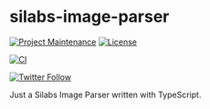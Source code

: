 # silabs-image-parser

[![Project Maintenance](https://img.shields.io/maintenance/yes/2020.svg)](https://github.com/pedrolamas/silabs-image-parser 'GitHub Repository')
[![License](https://img.shields.io/github/license/pedrolamas/silabs-image-parser.svg)](https://github.com/pedrolamas/silabs-image-parser/blob/master/LICENSE 'License')

[![CI](https://github.com/pedrolamas/silabs-image-parser/workflows/CI/badge.svg)](https://github.com/pedrolamas/silabs-image-parser/actions 'Build Status')

[![Twitter Follow](https://img.shields.io/twitter/follow/pedrolamas?style=social)](https://twitter.com/pedrolamas '@pedrolamas')

Just a Silabs Image Parser written with TypeScript.
